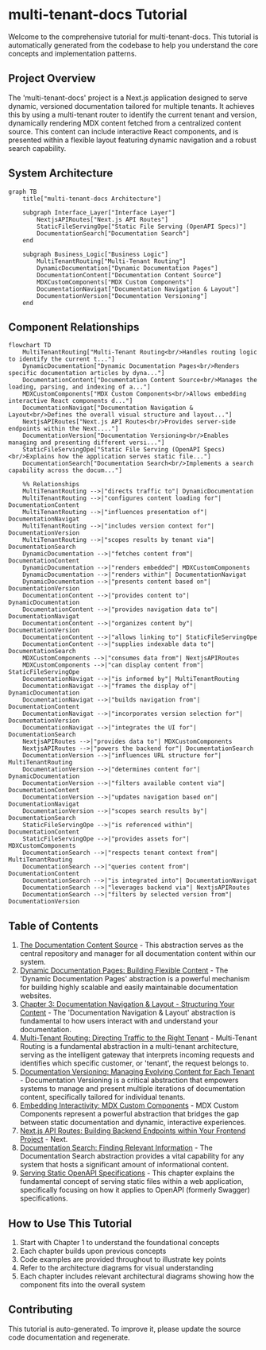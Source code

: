 # multi-tenant-docs Tutorial

Welcome to the comprehensive tutorial for multi-tenant-docs. This tutorial is automatically generated from the codebase to help you understand the core concepts and implementation patterns.

## Project Overview

The 'multi-tenant-docs' project is a Next.js application designed to serve dynamic, versioned documentation tailored for multiple tenants. It achieves this by using a multi-tenant router to identify the current tenant and version, dynamically rendering MDX content fetched from a centralized content source. This content can include interactive React components, and is presented within a flexible layout featuring dynamic navigation and a robust search capability.


## System Architecture

```mermaid
graph TB
    title["multi-tenant-docs Architecture"]

    subgraph Interface_Layer["Interface Layer"]
        NextjsAPIRoutes["Next.js API Routes"]
        StaticFileServingOpe["Static File Serving (OpenAPI Specs)"]
        DocumentationSearch["Documentation Search"]
    end

    subgraph Business_Logic["Business Logic"]
        MultiTenantRouting["Multi-Tenant Routing"]
        DynamicDocumentation["Dynamic Documentation Pages"]
        DocumentationContent["Documentation Content Source"]
        MDXCustomComponents["MDX Custom Components"]
        DocumentationNavigat["Documentation Navigation & Layout"]
        DocumentationVersion["Documentation Versioning"]
    end

```

## Component Relationships

```mermaid
flowchart TD
    MultiTenantRouting["Multi-Tenant Routing<br/>Handles routing logic to identify the current t..."]
    DynamicDocumentation["Dynamic Documentation Pages<br/>Renders specific documentation articles by dyna..."]
    DocumentationContent["Documentation Content Source<br/>Manages the loading, parsing, and indexing of a..."]
    MDXCustomComponents["MDX Custom Components<br/>Allows embedding interactive React components d..."]
    DocumentationNavigat["Documentation Navigation & Layout<br/>Defines the overall visual structure and layout..."]
    NextjsAPIRoutes["Next.js API Routes<br/>Provides server-side endpoints within the Next...."]
    DocumentationVersion["Documentation Versioning<br/>Enables managing and presenting different versi..."]
    StaticFileServingOpe["Static File Serving (OpenAPI Specs)<br/>Explains how the application serves static file..."]
    DocumentationSearch["Documentation Search<br/>Implements a search capability across the docum..."]

    %% Relationships
    MultiTenantRouting -->|"directs traffic to"| DynamicDocumentation
    MultiTenantRouting -->|"configures content loading for"| DocumentationContent
    MultiTenantRouting -->|"influences presentation of"| DocumentationNavigat
    MultiTenantRouting -->|"includes version context for"| DocumentationVersion
    MultiTenantRouting -->|"scopes results by tenant via"| DocumentationSearch
    DynamicDocumentation -->|"fetches content from"| DocumentationContent
    DynamicDocumentation -->|"renders embedded"| MDXCustomComponents
    DynamicDocumentation -->|"renders within"| DocumentationNavigat
    DynamicDocumentation -->|"presents content based on"| DocumentationVersion
    DocumentationContent -->|"provides content to"| DynamicDocumentation
    DocumentationContent -->|"provides navigation data to"| DocumentationNavigat
    DocumentationContent -->|"organizes content by"| DocumentationVersion
    DocumentationContent -->|"allows linking to"| StaticFileServingOpe
    DocumentationContent -->|"supplies indexable data to"| DocumentationSearch
    MDXCustomComponents -->|"consumes data from"| NextjsAPIRoutes
    MDXCustomComponents -->|"can display content from"| StaticFileServingOpe
    DocumentationNavigat -->|"is informed by"| MultiTenantRouting
    DocumentationNavigat -->|"frames the display of"| DynamicDocumentation
    DocumentationNavigat -->|"builds navigation from"| DocumentationContent
    DocumentationNavigat -->|"incorporates version selection for"| DocumentationVersion
    DocumentationNavigat -->|"integrates the UI for"| DocumentationSearch
    NextjsAPIRoutes -->|"provides data to"| MDXCustomComponents
    NextjsAPIRoutes -->|"powers the backend for"| DocumentationSearch
    DocumentationVersion -->|"influences URL structure for"| MultiTenantRouting
    DocumentationVersion -->|"determines content for"| DynamicDocumentation
    DocumentationVersion -->|"filters available content via"| DocumentationContent
    DocumentationVersion -->|"updates navigation based on"| DocumentationNavigat
    DocumentationVersion -->|"scopes search results by"| DocumentationSearch
    StaticFileServingOpe -->|"is referenced within"| DocumentationContent
    StaticFileServingOpe -->|"provides assets for"| MDXCustomComponents
    DocumentationSearch -->|"respects tenant context from"| MultiTenantRouting
    DocumentationSearch -->|"queries content from"| DocumentationContent
    DocumentationSearch -->|"is integrated into"| DocumentationNavigat
    DocumentationSearch -->|"leverages backend via"| NextjsAPIRoutes
    DocumentationSearch -->|"filters by selected version from"| DocumentationVersion
```

## Table of Contents

1. [The Documentation Content Source](chapter_01.md) - This abstraction serves as the central repository and manager for all documentation content within our system.
2. [Dynamic Documentation Pages: Building Flexible Content](chapter_02.md) - The 'Dynamic Documentation Pages' abstraction is a powerful mechanism for building highly scalable and easily maintainable documentation websites.
3. [Chapter 3: Documentation Navigation & Layout - Structuring Your Content](chapter_03.md) - The 'Documentation Navigation & Layout' abstraction is fundamental to how users interact with and understand your documentation.
4. [Multi-Tenant Routing: Directing Traffic to the Right Tenant](chapter_04.md) - Multi-Tenant Routing is a fundamental abstraction in a multi-tenant architecture, serving as the intelligent gateway that interprets incoming requests and identifies which specific customer, or 'tenant', the request belongs to.
5. [Documentation Versioning: Managing Evolving Content for Each Tenant](chapter_05.md) - Documentation Versioning is a critical abstraction that empowers systems to manage and present multiple iterations of documentation content, specifically tailored for individual tenants.
6. [Embedding Interactivity: MDX Custom Components](chapter_06.md) - MDX Custom Components represent a powerful abstraction that bridges the gap between static documentation and dynamic, interactive experiences.
7. [Next.js API Routes: Building Backend Endpoints within Your Frontend Project](chapter_07.md) - Next.
8. [Documentation Search: Finding Relevant Information](chapter_08.md) - The Documentation Search abstraction provides a vital capability for any system that hosts a significant amount of informational content.
9. [Serving Static OpenAPI Specifications](chapter_09.md) - This chapter explains the fundamental concept of serving static files within a web application, specifically focusing on how it applies to OpenAPI (formerly Swagger) specifications.

## How to Use This Tutorial

1. Start with Chapter 1 to understand the foundational concepts
2. Each chapter builds upon previous concepts
3. Code examples are provided throughout to illustrate key points
4. Refer to the architecture diagrams for visual understanding
5. Each chapter includes relevant architectural diagrams showing how the component fits into the overall system

## Contributing

This tutorial is auto-generated. To improve it, please update the source code documentation and regenerate.
